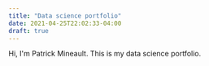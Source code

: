 ```yaml
---
title: "Data science portfolio"
date: 2021-04-25T22:02:33-04:00
draft: true
---
```


Hi, I'm Patrick Mineault. This is my data science portfolio.